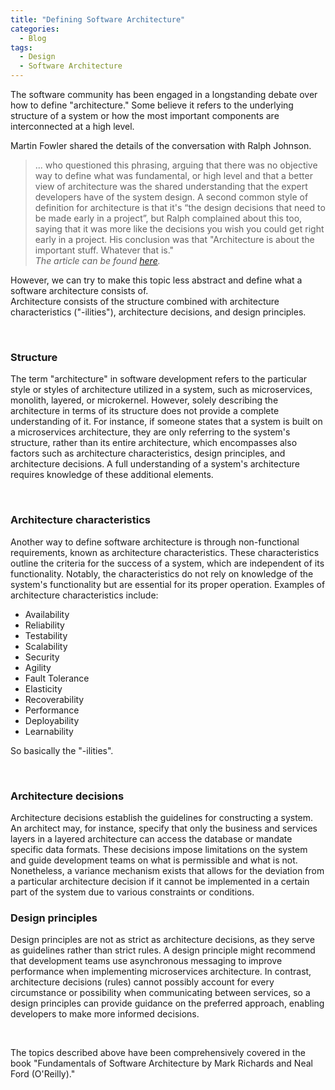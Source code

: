 ```yaml
---
title: "Defining Software Architecture"
categories:
  - Blog
tags:
  - Design
  - Software Architecture
---
```


The software community has been engaged in a longstanding debate over how to define "architecture." Some believe it refers to the underlying structure of a system or how the most important components are interconnected at a high level.

Martin Fowler shared the details of the conversation with Ralph Johnson.
> ... who questioned this phrasing, arguing that there was no objective way to define what was fundamental, or high level and that a better view of architecture was the shared understanding that the expert developers have of the system design.
> A second common style of definition for architecture is that it's “the design decisions that need to be made early in a project”, but Ralph complained about this too, saying that it was more like the decisions you wish you could get right early in a project.
> His conclusion was that "Architecture is about the important stuff. Whatever that is."
> <br>
> <cite>The article can be found [here](https://martinfowler.com/architecture/).</cite>


However, we can try to make this topic less abstract and define what a software architecture consists of. <br>
Architecture consists of the structure combined with architecture characteristics ("-ilities"), architecture decisions, and design principles.

<br>

### Structure

The term "architecture" in software development refers to the particular style or styles of architecture utilized in a system, such as microservices, monolith, layered, or microkernel. 
However, solely describing the architecture in terms of its structure does not provide a complete understanding of it. 
For instance, if someone states that a system is built on a microservices architecture, they are only referring to the system's structure, rather than its entire architecture, which encompasses also factors such as architecture characteristics, design principles, and architecture decisions. 
A full understanding of a system's architecture requires knowledge of these additional elements.

<br>

### Architecture characteristics 

Another way to define software architecture is through non-functional requirements, known as architecture characteristics. 
These characteristics outline the criteria for the success of a system, which are independent of its functionality. 
Notably, the characteristics do not rely on knowledge of the system's functionality but are essential for its proper operation. 
Examples of architecture characteristics include:
- Availability 
- Reliability
- Testability
- Scalability
- Security
- Agility
- Fault Tolerance
- Elasticity 
- Recoverability
- Performance
- Deployability
- Learnability

So basically the "-ilities".

<br>

### Architecture decisions

Architecture decisions establish the guidelines for constructing a system. An architect may, for instance, specify that only the business and services layers in a layered architecture can access the database or mandate specific data formats. 
These decisions impose limitations on the system and guide development teams on what is permissible and what is not. 
Nonetheless, a variance mechanism exists that allows for the deviation from a particular architecture decision if it cannot be implemented in a certain part of the system due to various constraints or conditions.
<br>

### Design principles

Design principles are not as strict as architecture decisions, as they serve as guidelines rather than strict rules. 
A design principle might recommend that development teams use asynchronous messaging to improve performance when implementing microservices architecture. 
In contrast, architecture decisions (rules) cannot possibly account for every circumstance or possibility when communicating between services, so a design principles can provide guidance on the preferred approach, enabling developers to make more informed decisions.

<br>

The topics described above have been comprehensively covered in the book
"Fundamentals of Software Architecture by Mark Richards and Neal Ford (O'Reilly)."
